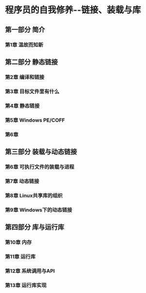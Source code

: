 # 程序员的自我修养--链接、装载与库

## 第一部分 简介 
### 第1章 温故而知新

## 第二部分 静态链接
### 第2章 编译和链接
### 第3章 目标文件里有什么
### 第4章 静态链接
### 第5章 Windows PE/COFF
### 第6章 

## 第三部分 装载与动态链接
### 第6章 可执行文件的装载与进程
### 第7章 动态链接
### 第8章 Linux共享库的组织
### 第9章 Windows下的动态链接

## 第四部分 库与运行库
### 第10章 内存
### 第11章 运行库
### 第12章 系统调用与API
### 第13章 运行库实现